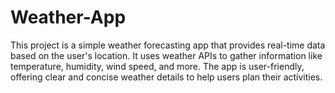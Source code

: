 # Weather-App
This project is a simple weather forecasting app that provides real-time data based on the user's location. It uses weather APIs to gather information like temperature, humidity, wind speed, and more. The app is user-friendly, offering clear and concise weather details to help users plan their activities.
